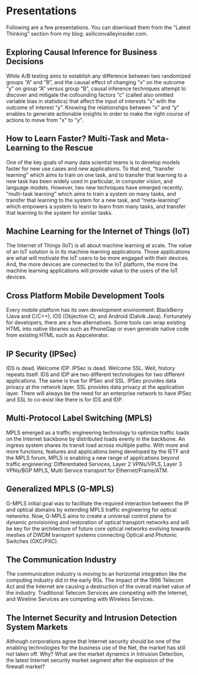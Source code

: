 # Presentations

Following are a few presentations. You can download them from the “Latest Thinking” section from my blog: asiliconvalleyinsider.com.

## Exploring Causal Inference for Business Decisions

While A/B testing aims to establish any difference between two randomized groups “A” and “B”, and the causal effect of changing “x” on the outcome “y” on group “A” versus group “B”, causal inference techniques attempt to discover and mitigate the cofounding factors “c” (called also omitted variable bias in statistics) that affect the input of interests “x” with the outcome of interest “y”. Knowing the relationships between “x” and “y” enables to generate actionable insights in order to make the right course of actions to move from "x" to "y".

## How to Learn Faster? Multi-Task and Meta-Learning to the Rescue

One of the key goals of many data scientist teams is to develop models faster for new use cases and new applications. To that end, “transfer learning” which aims to train on one task, and to transfer that learning to a new task has been widely used in particular, in computer vision, and language models. However, two new techniques have emerged recently: “multi-task learning” which aims to train a system on many tasks, and transfer that learning to the system for a new task, and “meta-learning” which empowers a system to learn to learn from many tasks, and transfer that learning to the system for similar tasks.

## Machine Learning for the Internet of Things (IoT)

The Internet of Things (IoT) is all about machine learning at scale. The value of an IoT solution is in its machine learning applications. Those applications are what will motivate the IoT users to be more engaged with their devices. And, the more devices are connected to the IoT platform, the more the machine learning applications will provide value to the users of the IoT devices.

## Cross Platform Mobile Development Tools

Every mobile platform has its own development environment: BlackBerry (Java and C/C++), iOS (Objective C), and Android (Dalvik Java). Fortunately for developers, there are a few alternatives. Some tools can wrap existing HTML into native libraries such as PhoneGap or even generate native code from existing HTML such as Appcelerator.

## IP Security (IPSec)

IDS is dead. Welcome IDP. IPSec is dead. Welcome SSL. Well, history repeats itself. IDS and IDP are two different technologies for two different applications. The same is true for IPSec and SSL. IPSec provides data privacy at the network layer. SSL provides data privacy at the application layer. There will always be the need for an enterprise network to have IPSec and SSL to co-exist like there is for IDS and IDP.

## Multi-Protocol Label Switching (MPLS)

MPLS emerged as a traffic engineering technology to optimize traffic loads on the Internet backbone by distributed loads evenly in the backbone. An ingress system shares its transit load across multiple paths. With more and more functions, features and applications being developed by the IETF and the MPLS forum, MPLS is enabling a new range of applications beyond traffic engineering: Differentiated Services, Layer 2 VPNs/VPLS, Layer 3 VPNs/BGP MPLS, Multi Service transport for Ethernet/Frame/ATM.

## Generalized MPLS (G-MPLS)

G-MPLS initial goal was to facilitate the required interaction between the IP and optical domains by extending MPLS traffic engineering for optical networks. Now, G-MPLS aims to create a universal control plane for dynamic provisioning and restoration of optical transport networks and will be key for the architecture of future core optical networks evolving towards meshes of DWDM transport systems connecting Optical and Photonic Switches (OXC/PXC).

## The Communication Industry

The communication industry is moving to an horizontal integration like the computing industry did in the early 90s. The impact of the 1996 Telecom Act and the Internet are causing a destruction of the overall market value of the industry. Traditional Telecom Services are competing with the Internet, and Wireline Services are competing with Wireless Services.

## The Internet Security and Intrusion Detection System Markets

Although corporations agree that Internet security should be one of the enabling technologies for the business use of the Net, the market has still not taken off. Why? What are the market dynamics in Intrusion Detection, the latest Internet security market segment after the explosion of the firewall market?
